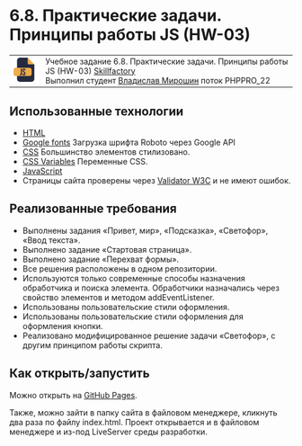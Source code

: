 # 6.8. Практические задачи. Принципы работы JS (HW-03)

<table>
  <tr>
    <td>
      <img src="./assets/images/js64.png">
    </td>
    <td>
      Учебное задание 6.8. Практические задачи. Принципы работы JS (HW-03) <a href="https://skillfactory.ru/">Skillfactory</a><br> 
      Выполнил студент <a href="https://github.com/Vlad-Miroshin">Владислав Мирошин</a> поток PHPPRO_22 
    </td>
  </tr>
</table>

## Использованные технологии

- [HTML](https://www.w3.org/TR/2021/SPSD-html52-20210128/)
- [Google fonts](https://fonts.google.com/specimen/Roboto) Загрузка шрифта Roboto через Google API
- [CSS](https://developer.mozilla.org/ru/docs/Learn/Getting_started_with_the_web/CSS_basics) Большинство элементов стилизовано.
- [CSS Variables](https://developer.mozilla.org/ru/docs/Web/CSS/Using_CSS_custom_properties) Переменные CSS.
- [JavaScript](https://262.ecma-international.org)
- Страницы сайта проверены через <a href="https://validator.w3.org/#validate_by_upload" target="_blank">Validator W3C</a> и не имеют ошибок.

## Реализованные требования

- Выполнены задания «Привет, мир», «Подсказка», «Светофор», «Ввод текста».
- Выполнено задание «Стартовая страница».
- Выполнено задание «Перехват формы».
- Все решения расположены в одном репозитории.
- Используются только современные способы назначения обработчика и поиска элемента. Обработчики назначались через свойство элементов и методом addEventListener.
- Использованы пользовательские стили оформления.
- Использованы пользовательские стили оформления для оформления кнопки.
- Реализовано модифицированное решение задачи «Светофор», с другим принципом работы скрипта.

## Как открыть/запустить

Можно открыть на [GitHub Pages](https://vlad-miroshin.github.io/task_JS_HW_03/).

Также, можно зайти в папку сайта в файловом менеджере, кликнуть два раза по файлу index.html. Проект открывается и в файловом менеджере и из-под LiveServer среды разработки.